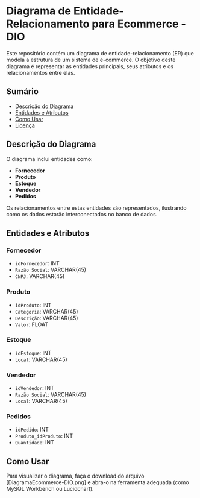 # Diagrama de Entidade-Relacionamento para Ecommerce - DIO

Este repositório contém um diagrama de entidade-relacionamento (ER) que modela a estrutura de um sistema de e-commerce. O objetivo deste diagrama é representar as entidades principais, seus atributos e os relacionamentos entre elas.

## Sumário

- [Descrição do Diagrama](#descrição-do-diagrama)
- [Entidades e Atributos](#entidades-e-atributos)
- [Como Usar](#como-usar)
- [Licença](#licença)

## Descrição do Diagrama

O diagrama inclui entidades como:

- **Fornecedor**
- **Produto**
- **Estoque**
- **Vendedor**
- **Pedidos**

Os relacionamentos entre estas entidades são representados, ilustrando como os dados estarão interconectados no banco de dados.

## Entidades e Atributos

### Fornecedor
- `idFornecedor`: INT
- `Razão Social`: VARCHAR(45)
- `CNPJ`: VARCHAR(45)

### Produto
- `idProduto`: INT
- `Categoria`: VARCHAR(45)
- `Descrição`: VARCHAR(45)
- `Valor`: FLOAT

### Estoque
- `idEstoque`: INT
- `Local`: VARCHAR(45)

### Vendedor
- `idVendedor`: INT
- `Razão Social`: VARCHAR(45)
- `Local`: VARCHAR(45)

### Pedidos
- `idPedido`: INT
- `Produto_idProduto`: INT
- `Quantidade`: INT

## Como Usar

Para visualizar o diagrama, faça o download do arquivo [DiagramaEcommerce-DIO.png] e abra-o na ferramenta adequada (como MySQL Workbench ou Lucidchart). 

